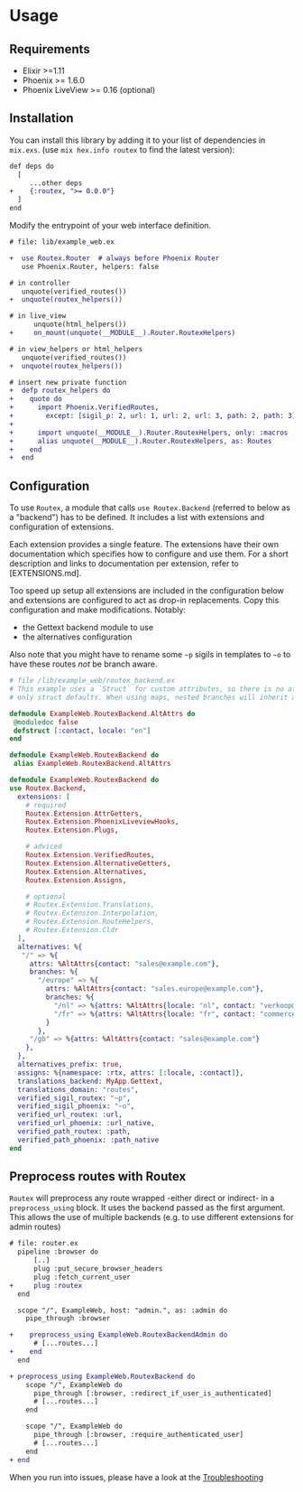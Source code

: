 # Usage

## Requirements

- Elixir >=1.11
- Phoenix >= 1.6.0
- Phoenix LiveView >= 0.16 (optional)


## Installation

You can install this library by adding it to your list of dependencies in `mix.exs`. (use `mix hex.info routex` to find the latest version):

```diff
def deps do
  [
     ...other deps
+    {:routex, ">= 0.0.0"}
  ]
end
```

Modify the entrypoint of your web interface definition.
```diff
# file: lib/example_web.ex

+  use Routex.Router  # always before Phoenix Router
   use Phoenix.Router, helpers: false

# in controller
   unquote(verified_routes())
+  unquote(routex_helpers())

# in live_view
      unquote(html_helpers())
+     on_mount(unquote(__MODULE__).Router.RoutexHelpers)

# in view_helpers or html_helpers
   unquote(verified_routes())
+  unquote(routex_helpers())

# insert new private function
+  defp routex_helpers do
+    quote do
+      import Phoenix.VerifiedRoutes,
+        except: [sigil_p: 2, url: 1, url: 2, url: 3, path: 2, path: 3]
+
+      import unquote(__MODULE__).Router.RoutexHelpers, only: :macros
+      alias unquote(__MODULE__).Router.RoutexHelpers, as: Routes
+    end
+  end
```

## Configuration

To use `Routex`, a module that calls `use Routex.Backend` (referred to below as a
"backend") has to be defined. It includes a list with extensions and
configuration of extensions.

Each extension provides a single feature. The extensions have their own
documentation which specifies how to configure and use them. For a short
description and links to documentation per extension, refer to [EXTENSIONS.md].

Too speed up setup all extensions are included in the configuration below
and extensions are configured to act as drop-in replacements. Copy this
configuration and make modifications. Notably:

- the Gettext backend module to use
- the alternatives configuration

Also note that you might have to rename some `~p` sigils in templates to `~o` to
have these routes _not_ be branch aware.

```elixir
# file /lib/example_web/routex_backend.ex
# This example uses a `Struct` for custom attributes, so there is no attribute inheritance;
# only struct defaults. When using maps, nested branches will inherit attributes from their parent.

defmodule ExampleWeb.RoutexBackend.AltAttrs do
 @moduledoc false
 defstruct [:contact, locale: "en"]
end

defmodule ExampleWeb.RoutexBackend do
 alias ExampleWeb.RoutexBackend.AltAttrs

defmodule ExampleWeb.RoutexBackend do
use Routex.Backend,
  extensions: [
    # required
    Routex.Extension.AttrGetters,
    Routex.Extension.PhoenixLiveviewHooks,
    Routex.Extension.Plugs,

    # adviced
    Routex.Extension.VerifiedRoutes,
    Routex.Extension.AlternativeGetters,
    Routex.Extension.Alternatives,
    Routex.Extension.Assigns,

    # optional
    # Routex.Extension.Translations,
    # Routex.Extension.Interpolation,
    # Routex.Extension.RouteHelpers,
    # Routex.Extension.Cldr
  ],
  alternatives: %{
   "/" => %{
     attrs: %AltAttrs{contact: "sales@example.com"},
     branches: %{
       "/europe" => %{
         attrs: %AltAttrs{contact: "sales.europe@example.com"},
         branches: %{
           "/nl" => %{attrs: %AltAttrs{locale: "nl", contact: "verkoop@example.nl"}},
           "/fr" => %{attrs: %AltAttrs{locale: "fr", contact: "commerce@example.fr"}}
         }
       },
     "/gb" => %{attrs: %AltAttrs{contact: "sales@example.com"}
    },
  },
  alternatives_prefix: true,
  assigns: %{namespace: :rtx, attrs: [:locale, :contact]},
  translations_backend: MyApp.Gettext,
  translations_domain: "routes",
  verified_sigil_routex: "~p",
  verified_sigil_phoenix: "~o",
  verified_url_routex: :url,
  verified_url_phoenix: :url_native,
  verified_path_routex: :path,
  verified_path_phoenix: :path_native
end
```

## Preprocess routes with Routex

`Routex` will preprocess any route wrapped -either direct or indirect- in a
`preprocess_using` block. It uses the backend passed as the first argument. This
allows the use of multiple backends (e.g. to use different extensions for admin
routes)

```diff
# file: router.ex
  pipeline :browser do
      [..]
      plug :put_secure_browser_headers
      plug :fetch_current_user
+     plug :routex
  end

  scope "/", ExampleWeb, host: "admin.", as: :admin do
    pipe_through :browser

+    preprocess_using ExampleWeb.RoutexBackendAdmin do
      # [...routes...]
+    end
  end

+ preprocess_using ExampleWeb.RoutexBackend do
    scope "/", ExampleWeb do
      pipe_through [:browser, :redirect_if_user_is_authenticated]
      # [...routes...]
    end

    scope "/", ExampleWeb do
      pipe_through [:browser, :require_authenticated_user]
      # [...routes...]
    end
+ end
```

When you run into issues, please have a look at the [Troubleshooting](docs/TROUBLESHOOTING.md)
